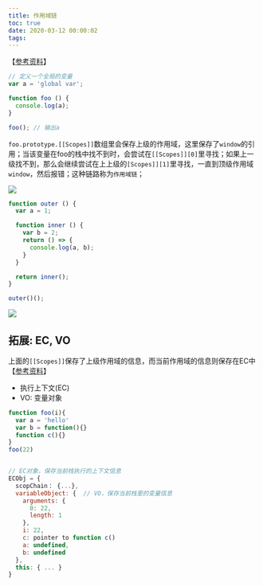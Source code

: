 ```yaml
---
title: 作用域链
toc: true
date: 2020-03-12 00:00:02
tags:
---
```


【[参考资料](https://juejin.im/post/5c08ef8ef265da616301dd01)】

```js
// 定义一个全局的变量
var a = 'global var';

function foo () {
  console.log(a);
}

foo(); // 输出a
```
`foo.prototype.[[Scopes]]`数组里会保存上级的作用域，这里保存了`window`的引用；当该变量在foo的栈中找不到时，会尝试在`[[Scopes]][0]`里寻找；如果上一级找不到，那么会继续尝试在上上级的`[Scopes]][1]`里寻找，一直到顶级作用域`window`，然后报错；这种链路称为`作用域链`；

![](/img/Snip20200312_8.png)


```js
function outer () {
  var a = 1;

  function inner () {
    var b = 2;
    return () => {
      console.log(a, b);
    }
  }

  return inner();
}

outer()();
```
![](/img/Snip20200312_9.png)


## 拓展: EC, VO
上面的`[[Scopes]]`保存了上级作用域的信息，而当前作用域的信息则保存在EC中【[参考资料](https://segmentfault.com/a/1190000009041008)】
* 执行上下文(EC)
* VO: 变量对象

```js
function foo(i){
  var a = 'hello'
  var b = function(){}
  function c(){}
}
foo(22)


// EC对象，保存当前栈执行的上下文信息
ECObj = {
  scopChain： {...},
  variableObject: {  // VO，保存当前栈里的变量信息
    arguments: {
      0: 22,
      length: 1
    },
    i: 22,
    c: pointer to function c()
    a: undefined,
    b: undefined
  },
  this: { ... }
}
```
